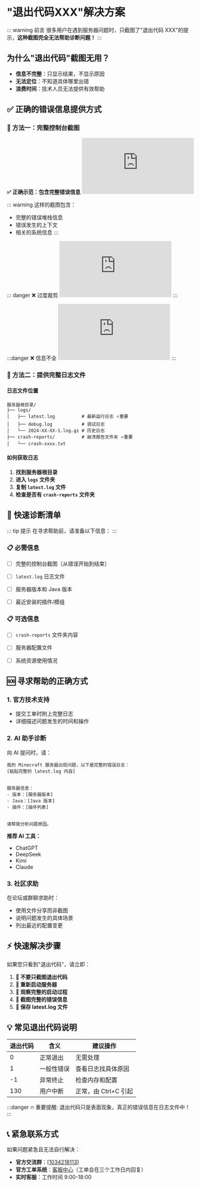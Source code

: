 # "退出代码XXX"解决方案

::: warning 前言
很多用户在遇到服务器问题时，只截图了"退出代码 XXX"的提示，**这种截图完全无法帮助诊断问题！**
:::

## 为什么"退出代码"截图无用？
- **信息不完整**：只显示结果，不显示原因
- **无法定位**：不知道具体哪里出错
- **浪费时间**：技术人员无法提供有效帮助


## ✅ 正确的错误信息提供方式


### 📸 方法一：完整控制台截图


**✅ 正确示范：包含完整错误信息**
![正确截图示例](https://doc.liuliyue.cn/server/index.php?s=/api/attachment/visitFile&amp;sign=3d426b61cd262bcefca326249384f52c)

::: warning 这样的截图包含：
- 完整的错误堆栈信息
- 错误发生的上下文
- 相关的系统信息
:::

::: danger ❌ 过度裁剪
![错误截图示例1](https://doc.liuliyue.cn/server/index.php?s=/api/attachment/visitFile&amp;sign=d7288bfec4ed4a9aa1e97c77a67246a5)
:::

:::danger ❌ 信息不全
![错误截图示例2](https://doc.liuliyue.cn/server/index.php?s=/api/attachment/visitFile&amp;sign=f4656d1365dfd9e3039d751a23afc0b2)
:::

### 📁 方法二：提供完整日志文件


#### 日志文件位置
```
服务器根目录/
├── logs/
│   ├── latest.log          # 最新运行日志 ⭐重要
│   ├── debug.log           # 调试日志
│   └── 2024-XX-XX-1.log.gz # 历史日志
├── crash-reports/          # 崩溃报告文件夹 ⭐重要
│   └── crash-xxxx.txt
```


#### 如何获取日志
1. **找到服务器根目录**
2. **进入 `logs` 文件夹**
3. **复制 `latest.log` 文件**
4. **检查是否有 `crash-reports` 文件夹**


## 🎯 快速诊断清单

::: tip 提示
在寻求帮助前，请准备以下信息：
:::

### 📋 必需信息
- [ ] 完整的控制台截图（从错误开始到结束）
- [ ] `latest.log` 日志文件
- [ ] 服务器版本和 Java 版本
- [ ] 最近安装的插件/模组


### 📋 可选信息
- [ ] `crash-reports` 文件夹内容
- [ ] 服务器配置文件
- [ ] 系统资源使用情况


## 🆘 寻求帮助的正确方式


### 1. 官方技术支持
- 提交工单时附上完整日志
- 详细描述问题发生的时间和操作


### 2. AI 助手诊断
向 AI 提问时，请：
```
我的 Minecraft 服务器出现问题，以下是完整的错误日志：
[粘贴完整的 latest.log 内容]


服务器信息：
- 版本：[服务器版本]
- Java：[Java 版本]
- 插件：[插件列表]


请帮我分析问题原因。
```


**推荐 AI 工具：**
- ChatGPT
- DeepSeek
- Kimi
- Claude


### 3. 社区求助
在论坛或群聊求助时：
- 使用文件分享而非截图
- 说明问题发生的具体场景
- 列出最近的配置变更

## ⚡ 快速解决步骤


如果您只看到"退出代码"，请立即：


1. **📱 不要只截图退出代码**
2. **🔄 重新启动服务器**
3. **👀 观察完整的启动过程**
4. **📸 截图完整的错误信息**
5. **📁 保存 latest.log 文件**

## 💡 常见退出代码说明


| 退出代码 | 含义 | 建议操作 |
|---------|------|---------|
| 0 | 正常退出 | 无需处理 |
| 1 | 一般性错误 | 查看日志找具体原因 |
| -1 | 异常终止 | 检查内存和配置 |
| 130 | 用户中断 | 正常，由 Ctrl+C 引起 |

:::danger 🔥 重要提醒:
退出代码只是表面现象，真正的错误信息在日志文件中！
:::

## 📞 紧急联系方式


如果问题紧急且无法自行解决：
- **官方交流群**：[[1034218113](https://qm.qq.com/q/AYUOV0zW6s "1034218113")]
- **官方工单系统**：[客服中心](https://minekuai.com/tickets "[客服中心]")（工单会在三个工作日内回复）
- **实时客服**：工作时间 9:00-18:00